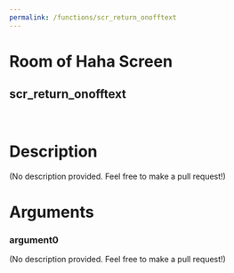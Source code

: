 ```yaml
---
permalink: /functions/scr_return_onofftext
---
```

# Room of Haha Screen  
## scr_return_onofftext  
&nbsp;  
# Description  
(No description provided. Feel free to make a pull request!) 
&nbsp;  
# Arguments
### argument0
(No description provided. Feel free to make a pull request!)
&nbsp;  


